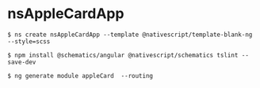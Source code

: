 # nsAppleCardApp


```
$ ns create nsAppleCardApp --template @nativescript/template-blank-ng --style=scss
```

```
$ npm install @schematics/angular @nativescript/schematics tslint --save-dev 
```

```
$ ng generate module appleCard  --routing
```
